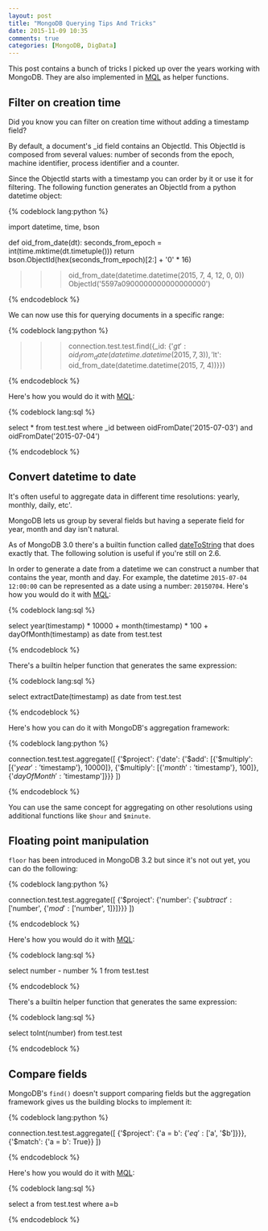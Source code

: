 ```yaml
---
layout: post
title: "MongoDB Querying Tips And Tricks"
date: 2015-11-09 10:35
comments: true
categories: [MongoDB, DigData]
---
```


This post contains a bunch of tricks I picked up over the years working with MongoDB. They are also implemented in [MQL](http://digdata.io) as helper functions.

## Filter on creation time

Did you know you can filter on creation time without adding a timestamp field?

By default, a document's _id field contains an ObjectId. This ObjectId is composed from several values: number of seconds from the epoch, machine identifier, process identifier and a counter.

Since the ObjectId starts with a timestamp you can order by it or use it for filtering. The following function generates an ObjectId from a python datetime object:

{% codeblock lang:python %}

import datetime, time, bson

def oid_from_date(dt):
    seconds_from_epoch = int(time.mktime(dt.timetuple()))
    return bson.ObjectId(hex(seconds_from_epoch)[2:] + '0' * 16)

>>> oid_from_date(datetime.datetime(2015, 7, 4, 12, 0, 0))
ObjectId('5597a0900000000000000000')

{% endcodeblock %}

We can now use this for querying documents in a specific range:

{% codeblock lang:python %}

>>> connection.test.test.find({_id: {'$gt': oid_from_date(datetime.datetime(2015, 7, 3)), '$lt': oid_from_date(datetime.datetime(2015, 7, 4))}})

{% endcodeblock %}

Here's how you would do it with [MQL](http://digdata.io):

{% codeblock lang:sql %}

select * from test.test where _id between oidFromDate('2015-07-03') and oidFromDate('2015-07-04')

{% endcodeblock %}

## Convert datetime to date

It's often useful to aggregate data in different time resolutions: yearly, monthly, daily, etc'.

MongoDB lets us group by several fields but having a seperate field for year, month and day isn't natural.

As of MongoDB 3.0 there's a builtin function called [dateToString](https://docs.mongodb.org/v3.0/reference/operator/aggregation/dateToString/) that does exactly that. The following solution is useful if you're still on 2.6.

In order to generate a date from a datetime we can construct a number that contains the year, month and day. For example, the datetime `2015-07-04 12:00:00` can be represented as a date using a number: `20150704`. Here's how you would do it with [MQL](http://digdata.io):

{% codeblock lang:sql %}

select year(timestamp) * 10000 + month(timestamp) * 100 + dayOfMonth(timestamp) as date from test.test

{% endcodeblock %}

There's a builtin helper function that generates the same expression:

{% codeblock lang:sql %}

select extractDate(timestamp) as date from test.test

{% endcodeblock %}

Here's how you can do it with MongoDB's aggregation framework:

{% codeblock lang:python %}

connection.test.test.aggregate([
  {'$project': 
    {'date': 
      {'$add': [{'$multiply': [{'$year': '$timestamp'}, 10000]},
                {'$multiply': [{'$month': '$timestamp'}, 100]},
                {'$dayOfMonth': '$timestamp']}}}
])

{% endcodeblock %}

You can use the same concept for aggregating on other resolutions using additional functions like `$hour` and `$minute`.

## Floating point manipulation

`floor` has been introduced in MongoDB 3.2 but since it's not out yet, you can do the following:

{% codeblock lang:python %}

connection.test.test.aggregate([
  {'$project': 
    {'number': {'$subtract': ['$number', {'$mod': ['$number', 1]}]}}}
])

{% endcodeblock %}

Here's how you would do it with [MQL](http://digdata.io):

{% codeblock lang:sql %}

select number - number % 1 from test.test

{% endcodeblock %}

There's a builtin helper function that generates the same expression:

{% codeblock lang:sql %}

select toInt(number) from test.test

{% endcodeblock %}

## Compare fields

MongoDB's `find()` doesn't support comparing fields but the aggregation framework gives us the building blocks to implement it:

{% codeblock lang:python %}

connection.test.test.aggregate([
  {'$project': 
    {'a = b': {'$eq': ['$a', '$b']}}},
  {'$match':
    {'a = b': True}}
])

{% endcodeblock %}

Here's how you would do it with [MQL](http://digdata.io):

{% codeblock lang:sql %}

select a from test.test where a=b

{% endcodeblock %}
